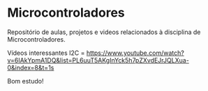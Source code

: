 # Microcontroladores
Repositório de aulas, projetos e videos relacionados à disciplina de Microcontroladores.

Vídeos interessantes
I2C = https://www.youtube.com/watch?v=6IAkYpmA1DQ&list=PL6uuT5AKgInYck5h7pZXvdEJrJQLXua-0&index=8&t=1s 

Bom estudo!
